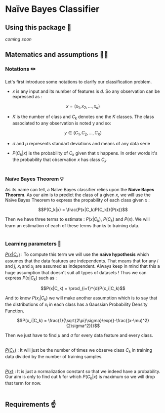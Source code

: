 # Naïve Bayes Classifier

## Using this package 🔑

*coming soon*

## Matematics and assumptions 👨‍🏫

### Notations ✏️

Let's first introduce some notations to clarify our classification problem. 

- $x$ is any input and its number of features is $d$. So any observation can be expressed as : <br>

$$x = (x_1, x_2, ... , x_d)$$

- $K$ is the number of class and $C_k$ denotes one the $K$ classes. The class associated to any observation is noted y and so:

$$y \in (C_1, C_2, ... , C_K)$$

- $\sigma$ and $\mu$ represents standart deviations and means of any data serie <br>

- $P(C_k|x)$ is the probability of $C_k$ given that $x$ happens. In order words it's the probability that observation $x$ has class $C_k$ <br><br>

### Naïve Bayes Theorem 💡

As its name can tell, a Naïve Bayes classifier relies upon the **Naïve Bayes Theorem**. As our aim is to predict the class of a given $x$, we will use the Naïve Bayes Theorem to express the propability of each class given $x$ : <br>

$$P(C_k|x) = \frac{P(x|C_k)P(C_k)}{P(x)}$$

Then we have three terms to estimate : $P(x|C_k)$, $P(C_k)$ and $P(x)$. We will learn an estimation of each of these terms thanks to training data. <br><br>

### Learning parameters 🍃

<ins>$P(x|C_k)$</ins> : To compute this term we will use the **naïve hypothesis** which assumes that the data features are independents. That means that for any $i$ and $j$, $x_i$ and $x_j$ are assumed as independent. Always keep in mind that this a huge assumption that doesn't suit all types of datasets ! 
Thus we can express $P(x|C_k)$ such as : 

$$P(x|C_k) = \prod_{i=1}^{d}P(x_i|C_k)$$

And to know $P(x_i|C_k)$ we will make another assumption which is to say that the distributions of $x_i$ in each class has a Gaussian Probability Density Function. 

$$P(x_i|C_k) = \frac{1}{\sqrt{2\pi}\sigma}\exp{(-\frac{(x-\mu)^2}{2\sigma^2})}$$

Then we just have to find $\mu$ and $\sigma$ for every data feature and every class.<br><br>

<ins>$P(C_k)$</ins> : It will just be the number of times we observe class $C_k$ in training data divided by the number of training samples. <br><br>

<ins>$P(x)$</ins> : It is just a normalization constant so that we indeed have a probability. Our aim is only to find out $k$ for which $P(C_k|x)$ is maximum so we will drop that term for now. <br><br>

## Requirements ☝️

